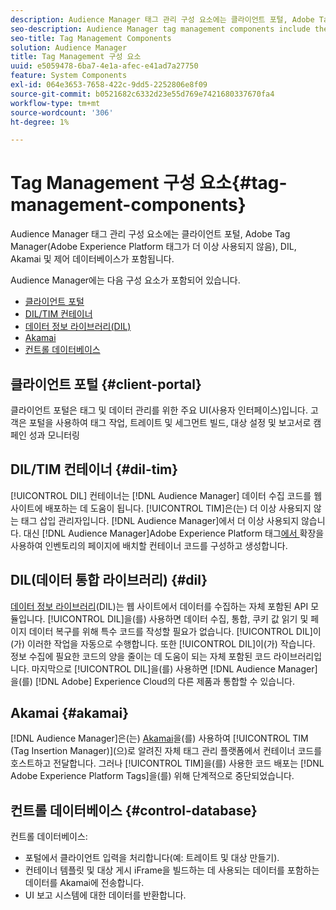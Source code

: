 ```yaml
---
description: Audience Manager 태그 관리 구성 요소에는 클라이언트 포털, Adobe Tag Manager(Adobe Experience Platform Launch을 위해 더 이상 사용되지 않음), DIL, Akamai 및 제어 데이터베이스가 포함됩니다.
seo-description: Audience Manager tag management components include the client portal, Adobe Tag Manager (deprecated in favor of Adobe Experience Platform Launch), DIL, Akamai, and the control database.
seo-title: Tag Management Components
solution: Audience Manager
title: Tag Management 구성 요소
uuid: e5059478-6ba7-4e1a-afec-e41ad7a27750
feature: System Components
exl-id: 064e3653-7658-422c-9dd5-2252806e8f09
source-git-commit: b0521682c6332d23e55d769e7421680337670fa4
workflow-type: tm+mt
source-wordcount: '306'
ht-degree: 1%

---
```


# Tag Management 구성 요소{#tag-management-components}

Audience Manager 태그 관리 구성 요소에는 클라이언트 포털, Adobe Tag Manager(Adobe Experience Platform 태그가 더 이상 사용되지 않음), DIL, Akamai 및 제어 데이터베이스가 포함됩니다.

<!-- 

c_comptag.xml

 -->

Audience Manager에는 다음 구성 요소가 포함되어 있습니다.

* [클라이언트 포털](../../reference/system-components/components-tag-management.md#client-portal)
* [DIL/TIM 컨테이너](../../reference/system-components/components-tag-management.md#dil-tim)
* [데이터 정보 라이브러리(DIL)](../../reference/system-components/components-tag-management.md#dil)
* [Akamai](../../reference/system-components/components-tag-management.md#akamai)
* [컨트롤 데이터베이스](../../reference/system-components/components-tag-management.md#control-database)

## 클라이언트 포털 {#client-portal}

클라이언트 포털은 태그 및 데이터 관리를 위한 주요 UI(사용자 인터페이스)입니다. 고객은 포털을 사용하여 태그 작업, 트레이트 및 세그먼트 빌드, 대상 설정 및 보고서로 캠페인 성과 모니터링

## DIL/TIM 컨테이너 {#dil-tim}

[!UICONTROL DIL] 컨테이너는 [!DNL Audience Manager] 데이터 수집 코드를 웹 사이트에 배포하는 데 도움이 됩니다. [!UICONTROL TIM]은(는) 더 이상 사용되지 않는 태그 삽입 관리자입니다. [!DNL Audience Manager]에서 더 이상 사용되지 않습니다. 대신 [!DNL Audience Manager]Adobe Experience Platform 태그[에서 ](https://experienceleague.adobe.com/docs/experience-platform/tags/extensions/adobe/audience-manager/overview.html?lang=ko) 확장을 사용하여 인벤토리의 페이지에 배치할 컨테이너 코드를 구성하고 생성합니다.

## DIL(데이터 통합 라이브러리) {#dil}

[데이터 정보 라이브러리](../../dil/dil-overview.md)(DIL)는 웹 사이트에서 데이터를 수집하는 자체 포함된 API 모듈입니다. [!UICONTROL DIL]을(를) 사용하면 데이터 수집, 통합, 쿠키 값 읽기 및 페이지 데이터 복구를 위해 특수 코드를 작성할 필요가 없습니다. [!UICONTROL DIL]이(가) 이러한 작업을 자동으로 수행합니다. 또한 [!UICONTROL DIL]이(가) 작습니다. 정보 수집에 필요한 코드의 양을 줄이는 데 도움이 되는 자체 포함된 코드 라이브러리입니다. 마지막으로 [!UICONTROL DIL]을(를) 사용하면 [!DNL Audience Manager]을(를) [!DNL Adobe] Experience Cloud의 다른 제품과 통합할 수 있습니다.

## Akamai {#akamai}

[!DNL Audience Manager]은(는) [Akamai](https://www.akamai.com/us/en/about/)을(를) 사용하여 [!UICONTROL TIM (Tag Insertion Manager)]&#x200B;(으)로 알려진 자체 태그 관리 플랫폼에서 컨테이너 코드를 호스트하고 전달합니다. 그러나 [!UICONTROL TIM]을(를) 사용한 코드 배포는 [!DNL Adobe Experience Platform Tags]을(를) 위해 단계적으로 중단되었습니다.

## 컨트롤 데이터베이스 {#control-database}

컨트롤 데이터베이스:

* 포털에서 클라이언트 입력을 처리합니다(예: 트레이트 및 대상 만들기).
* 컨테이너 템플릿 및 대상 게시 iFrame을 빌드하는 데 사용되는 데이터를 포함하는 데이터를 Akamai에 전송합니다.
* UI 보고 시스템에 대한 데이터를 반환합니다.
